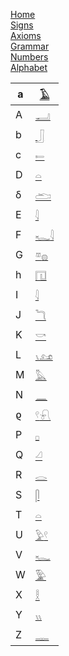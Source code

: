 [Home](Home)  
[Signs](Gardiner-signs)  
[Axioms](Axioms)  
[Grammar](Grammar)  
[Numbers](Numbers)  
[Alphabet](Alphabet)  

a|[𓄿](𓄿)  
|-----|----|  
A|[𓂝](𓂝)  
b|[𓃀](𓃀)  
c|[𓍿](𓍿)  
D|[𓏏](𓏏)  
δ|[𓂧](𓂧)  
E|[𓇋](𓇋)  
F|[𓆑](𓆑)[𓇋](𓇋)  
G|[𓎼](𓎼)[𓐍](𓐍)  
h|[𓉔](𓉔)  
I|[𓇋](𓇋)  
J|[𓆓](𓆓)  
K|[𓎡](𓎡)  
L|[𓏯](𓏯)[𓃭](𓃭)  
M|[𓅓](𓅓)  
N|[𓈖](𓈖)  
ϱ|[𓍢](𓍢)[𓍯](𓍯)  
P|[𓊪](𓊪)  
Q|[𓏘](𓏘)  
R|[𓂋](𓂋)  
S|[𓋴](𓋴)  
T|[𓏏](𓏏)  
U|[𓅱](𓅱)[𓍢](𓍢)  
V|[𓆑](𓆑)  
W|[𓅳](𓅳)  
X|[𓎛](𓎛)  
Y|[𓏭](𓏭)  
Z|[𓊃](𓊃)  
